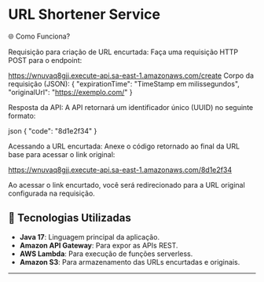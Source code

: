 # URL Shortener Service

🌐 Como Funciona?

Requisição para criação de URL encurtada: 
Faça uma requisição HTTP POST para o endpoint:

https://wnuvaq8gjj.execute-api.sa-east-1.amazonaws.com/create
Corpo da requisição (JSON):
{
    "expirationTime": "TimeStamp em milissegundos",
    "originalUrl": "https://exemplo.com/"
}

Resposta da API:
A API retornará um identificador único (UUID) no seguinte formato:

json
{
    "code": "8d1e2f34"
}

Acessando a URL encurtada:
Anexe o código retornado ao final da URL base para acessar o link original:

https://wnuvaq8gjj.execute-api.sa-east-1.amazonaws.com/8d1e2f34

Ao acessar o link encurtado, você será redirecionado para a URL original configurada na requisição.


## 🚀 Tecnologias Utilizadas

- **Java 17**: Linguagem principal da aplicação.
- **Amazon API Gateway**: Para expor as APIs REST.
- **AWS Lambda**: Para execução de funções serverless.
- **Amazon S3**: Para armazenamento das URLs encurtadas e originais.

---
